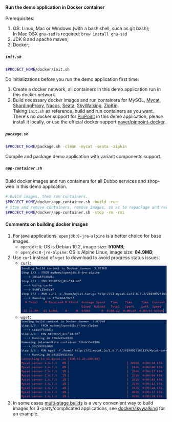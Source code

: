 #### Run the demo application in Docker container
Prerequisites:
1. OS: Linux, Mac or Windows (with a bash shell, such as git bash); <br />
   In Mac OSX `gnu-sed` is required: `brew install gnu-sed`
2. JDK 8 and apache maven;
3. Docker;

##### `init.sh`
```sh
$PROJECT_HOME/docker/init.sh
```
Do initializations before you run the demo application first time:
1. Create a docker network, all containers in this demo application run in this docker network.
2. Build necessary docker images and run containers for MySQL, [Mycat](https://github.com/MyCATApache/Mycat-Server), [ShardingProxy](https://shardingsphere.apache.org/), [Nacos](https://github.com/alibaba/nacos), [Seata](https://github.com/seata/seata), [SkyWalking](http://skywalking.apache.org/), [ZipKin](https://github.com/openzipkin/zipkin). <br />
   Taking `init.sh` as reference, build and run containers as you want. <br />
   There's no docker support for [PinPoint](https://github.com/naver/pinpoint) in this demo application, please install it locally, or use the official docker support [naver/pinpoint-docker](https://github.com/naver/pinpoint-docker).

##### `package.sh`
```sh
$PROJECT_HOME/package.sh -clean -mycat -seata -zipkin
```
Compile and package demo application with variant components support.

##### `app-container.sh`
Build docker images and run containers for all Dubbo services and shop-web in this demo application.

```sh
# Build images, then run containers.
$PROJECT_HOME/docker/app-container.sh -build -run
# Stop and remove containers, remove images, so as to repackage and rerun the demo application.
$PROJECT_HOME/docker/app-container.sh -stop -rm -rmi
```

#### Comments on building docker images
1. For java applications, `openjdk:8-jre-alpine` is a better choice for base images.
   - `openjdk:8`: OS is Debian 10.2, image size: **510MB**;
   - `openjdk:8-jre-alpine`: OS is Alpine Linux, image size: **84.9MB**;
2. Use `curl` instead of `wget` to download to avoid progress status issues. 
   - `curl`: <br />
     ![](../docs/images/docker-download-curl.png)
   - `wget`: <br />
     ![](../docs/images/docker-download-wget.png)
3. In some cases [multi-stage builds](https://docs.docker.com/develop/develop-images/multistage-build/) is a very
   convenient way to build images for 3-party/complicated applications, see [docker/skywalking](skywalking/) for an example.
